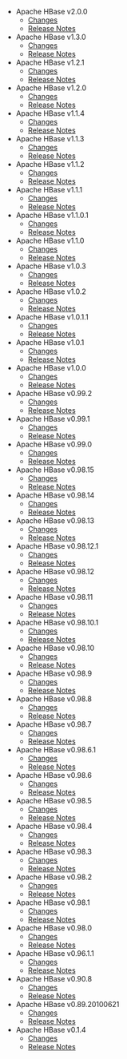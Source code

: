 
<!---
# Licensed to the Apache Software Foundation (ASF) under one
# or more contributor license agreements.  See the NOTICE file
# distributed with this work for additional information
# regarding copyright ownership.  The ASF licenses this file
# to you under the Apache License, Version 2.0 (the
# "License"); you may not use this file except in compliance
# with the License.  You may obtain a copy of the License at
#
#     http://www.apache.org/licenses/LICENSE-2.0
#
# Unless required by applicable law or agreed to in writing, software
# distributed under the License is distributed on an "AS IS" BASIS,
# WITHOUT WARRANTIES OR CONDITIONS OF ANY KIND, either express or implied.
# See the License for the specific language governing permissions and
# limitations under the License.
-->
* Apache HBase v2.0.0
    * [Changes](2.0.0/CHANGES.2.0.0.md)
    * [Release Notes](2.0.0/RELEASENOTES.2.0.0.md)
* Apache HBase v1.3.0
    * [Changes](1.3.0/CHANGES.1.3.0.md)
    * [Release Notes](1.3.0/RELEASENOTES.1.3.0.md)
* Apache HBase v1.2.1
    * [Changes](1.2.1/CHANGES.1.2.1.md)
    * [Release Notes](1.2.1/RELEASENOTES.1.2.1.md)
* Apache HBase v1.2.0
    * [Changes](1.2.0/CHANGES.1.2.0.md)
    * [Release Notes](1.2.0/RELEASENOTES.1.2.0.md)
* Apache HBase v1.1.4
    * [Changes](1.1.4/CHANGES.1.1.4.md)
    * [Release Notes](1.1.4/RELEASENOTES.1.1.4.md)
* Apache HBase v1.1.3
    * [Changes](1.1.3/CHANGES.1.1.3.md)
    * [Release Notes](1.1.3/RELEASENOTES.1.1.3.md)
* Apache HBase v1.1.2
    * [Changes](1.1.2/CHANGES.1.1.2.md)
    * [Release Notes](1.1.2/RELEASENOTES.1.1.2.md)
* Apache HBase v1.1.1
    * [Changes](1.1.1/CHANGES.1.1.1.md)
    * [Release Notes](1.1.1/RELEASENOTES.1.1.1.md)
* Apache HBase v1.1.0.1
    * [Changes](1.1.0.1/CHANGES.1.1.0.1.md)
    * [Release Notes](1.1.0.1/RELEASENOTES.1.1.0.1.md)
* Apache HBase v1.1.0
    * [Changes](1.1.0/CHANGES.1.1.0.md)
    * [Release Notes](1.1.0/RELEASENOTES.1.1.0.md)
* Apache HBase v1.0.3
    * [Changes](1.0.3/CHANGES.1.0.3.md)
    * [Release Notes](1.0.3/RELEASENOTES.1.0.3.md)
* Apache HBase v1.0.2
    * [Changes](1.0.2/CHANGES.1.0.2.md)
    * [Release Notes](1.0.2/RELEASENOTES.1.0.2.md)
* Apache HBase v1.0.1.1
    * [Changes](1.0.1.1/CHANGES.1.0.1.1.md)
    * [Release Notes](1.0.1.1/RELEASENOTES.1.0.1.1.md)
* Apache HBase v1.0.1
    * [Changes](1.0.1/CHANGES.1.0.1.md)
    * [Release Notes](1.0.1/RELEASENOTES.1.0.1.md)
* Apache HBase v1.0.0
    * [Changes](1.0.0/CHANGES.1.0.0.md)
    * [Release Notes](1.0.0/RELEASENOTES.1.0.0.md)
* Apache HBase v0.99.2
    * [Changes](0.99.2/CHANGES.0.99.2.md)
    * [Release Notes](0.99.2/RELEASENOTES.0.99.2.md)
* Apache HBase v0.99.1
    * [Changes](0.99.1/CHANGES.0.99.1.md)
    * [Release Notes](0.99.1/RELEASENOTES.0.99.1.md)
* Apache HBase v0.99.0
    * [Changes](0.99.0/CHANGES.0.99.0.md)
    * [Release Notes](0.99.0/RELEASENOTES.0.99.0.md)
* Apache HBase v0.98.15
    * [Changes](0.98.15/CHANGES.0.98.15.md)
    * [Release Notes](0.98.15/RELEASENOTES.0.98.15.md)
* Apache HBase v0.98.14
    * [Changes](0.98.14/CHANGES.0.98.14.md)
    * [Release Notes](0.98.14/RELEASENOTES.0.98.14.md)
* Apache HBase v0.98.13
    * [Changes](0.98.13/CHANGES.0.98.13.md)
    * [Release Notes](0.98.13/RELEASENOTES.0.98.13.md)
* Apache HBase v0.98.12.1
    * [Changes](0.98.12.1/CHANGES.0.98.12.1.md)
    * [Release Notes](0.98.12.1/RELEASENOTES.0.98.12.1.md)
* Apache HBase v0.98.12
    * [Changes](0.98.12/CHANGES.0.98.12.md)
    * [Release Notes](0.98.12/RELEASENOTES.0.98.12.md)
* Apache HBase v0.98.11
    * [Changes](0.98.11/CHANGES.0.98.11.md)
    * [Release Notes](0.98.11/RELEASENOTES.0.98.11.md)
* Apache HBase v0.98.10.1
    * [Changes](0.98.10.1/CHANGES.0.98.10.1.md)
    * [Release Notes](0.98.10.1/RELEASENOTES.0.98.10.1.md)
* Apache HBase v0.98.10
    * [Changes](0.98.10/CHANGES.0.98.10.md)
    * [Release Notes](0.98.10/RELEASENOTES.0.98.10.md)
* Apache HBase v0.98.9
    * [Changes](0.98.9/CHANGES.0.98.9.md)
    * [Release Notes](0.98.9/RELEASENOTES.0.98.9.md)
* Apache HBase v0.98.8
    * [Changes](0.98.8/CHANGES.0.98.8.md)
    * [Release Notes](0.98.8/RELEASENOTES.0.98.8.md)
* Apache HBase v0.98.7
    * [Changes](0.98.7/CHANGES.0.98.7.md)
    * [Release Notes](0.98.7/RELEASENOTES.0.98.7.md)
* Apache HBase v0.98.6.1
    * [Changes](0.98.6.1/CHANGES.0.98.6.1.md)
    * [Release Notes](0.98.6.1/RELEASENOTES.0.98.6.1.md)
* Apache HBase v0.98.6
    * [Changes](0.98.6/CHANGES.0.98.6.md)
    * [Release Notes](0.98.6/RELEASENOTES.0.98.6.md)
* Apache HBase v0.98.5
    * [Changes](0.98.5/CHANGES.0.98.5.md)
    * [Release Notes](0.98.5/RELEASENOTES.0.98.5.md)
* Apache HBase v0.98.4
    * [Changes](0.98.4/CHANGES.0.98.4.md)
    * [Release Notes](0.98.4/RELEASENOTES.0.98.4.md)
* Apache HBase v0.98.3
    * [Changes](0.98.3/CHANGES.0.98.3.md)
    * [Release Notes](0.98.3/RELEASENOTES.0.98.3.md)
* Apache HBase v0.98.2
    * [Changes](0.98.2/CHANGES.0.98.2.md)
    * [Release Notes](0.98.2/RELEASENOTES.0.98.2.md)
* Apache HBase v0.98.1
    * [Changes](0.98.1/CHANGES.0.98.1.md)
    * [Release Notes](0.98.1/RELEASENOTES.0.98.1.md)
* Apache HBase v0.98.0
    * [Changes](0.98.0/CHANGES.0.98.0.md)
    * [Release Notes](0.98.0/RELEASENOTES.0.98.0.md)
* Apache HBase v0.96.1.1
    * [Changes](0.96.1.1/CHANGES.0.96.1.1.md)
    * [Release Notes](0.96.1.1/RELEASENOTES.0.96.1.1.md)
* Apache HBase v0.90.8
    * [Changes](0.90.8/CHANGES.0.90.8.md)
    * [Release Notes](0.90.8/RELEASENOTES.0.90.8.md)
* Apache HBase v0.89.20100621
    * [Changes](0.89.20100621/CHANGES.0.89.20100621.md)
    * [Release Notes](0.89.20100621/RELEASENOTES.0.89.20100621.md)
* Apache HBase v0.1.4
    * [Changes](0.1.4/CHANGES.0.1.4.md)
    * [Release Notes](0.1.4/RELEASENOTES.0.1.4.md)
